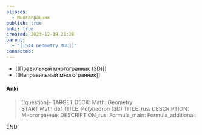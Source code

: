 ```yaml
---
aliases:
  - Многогранник
publish: true
anki: true
created: 2023-12-19 21:28
parent:
  - "[[514 Geometry MOC]]"
connected:
---
```


- [[Правильный многогранник (3D)]]
- [[Неправильный многогранник]]


#### Anki
> [!question]-
TARGET DECK: Math::Geometry  
START
Math def
TITLE: Polyhedron (3D)
TITLE_rus: 
DESCRIPTION: Многогранник
DESCRIPTION_rus: 
Formula_main: 
Formula_additional:
<!--ID: 1705600801036-->
END